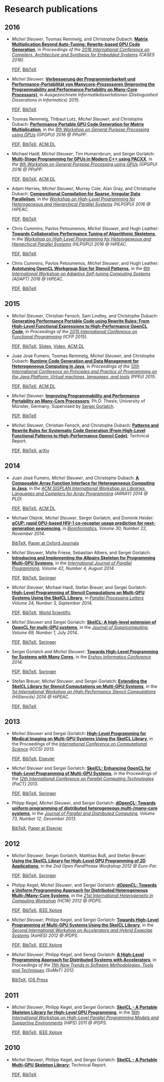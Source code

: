 # Research publications

## 2016

- *Michel Steuwer*, Toomas Remmelg, and Christophe Dubach:
  [**Matrix Multiplication Beyond Auto-Tuning: Rewrite-based GPU Code Generation**](https://github.com/michel-steuwer/publications/blob/master/2016/CASES-2016.pdf), in *Proceedings of the [2016 International Conference on Compilers, Architecture and Synthesis for Embedded Systems](http://www.esweek.org/cases/about) (CASES 2016)*.

  [PDF](https://github.com/michel-steuwer/publications/blob/master/2016/CASES-2016.pdf), [BibTeX](https://github.com/michel-steuwer/publications/blob/master/2016/CASES-2016.bib)

- *Michel Steuwer*:
  [**Verbesserung der Programmierbarkeit und Performance-Portabilität von Manycore-Prozessoren (Improving the Programmability and Performance Portability on Many-Core Processors)**](https://github.com/michel-steuwer/publications/blob/master/2016/GIDIS-2015.pdf), in *Ausgezeichnete Informatikdissertationen (Distinguished Disserations in Informatics) 2015*.

  [PDF](https://github.com/michel-steuwer/publications/blob/master/2016/GIDIS-2015.pdf), [BibTeX](https://github.com/michel-steuwer/publications/blob/master/2016/GIDIS-2015.bib)

- Toomas Remmelg, Thibaut Lutz, *Michel Steuwer*, and Christophe Dubach:
  [**Performance Portable GPU Code Generation for Matrix Multiplication**](https://github.com/michel-steuwer/publications/blob/master/2016/GPGPU-2016-1.pdf), in *the [9th Workshop on General Purpose Processing using GPUs](http://conf.researchr.org/track/PPoPP-2016/GPGPU-2016-papers) (GPGPU) 2016 @ PPoPP*.

  [PDF](https://github.com/michel-steuwer/publications/blob/master/2016/GPGPU-2016-1.pdf), [BibTeX](https://github.com/michel-steuwer/publications/blob/master/2016/GPGPU-2016-1.bib), [ACM DL](http://doi.acm.org/10.1145/2884045.2884046)

- Michael Haidl, *Michel Steuwer*, Tim Humernbrum, and Sergei Gorlatch:
  [**Multi-Stage Programming for GPUs in Modern C++ using PACXX**](https://github.com/michel-steuwer/publications/blob/master/2016/GPGPU-2016-2.pdf), in *the [9th Workshop on General Purpose Processing using GPUs](http://conf.researchr.org/track/PPoPP-2016/GPGPU-2016-papers) (GPGPU) 2016 @ PPoPP*.

  [PDF](https://github.com/michel-steuwer/publications/blob/master/2016/GPGPU-2016-2.pdf), [BibTeX](https://github.com/michel-steuwer/publications/blob/master/2016/GPGPU-2016-2.bib), [ACM DL](http://doi.acm.org/10.1145/2884045.2884049)

- Adam Harries, *Michel Steuwer*, Murray Cole, Alan Gray, and Christophe Dubach:
  [**Compositional Compilation for Sparse, Irregular Data Parallelism**](https://github.com/michel-steuwer/publications/blob/master/2016/HLPGPU-2016-1.pdf), in *the [Workshop on High-Level Programming for Heterogeneous and Hierarchical Parallel Systems](https://sites.google.com/site/hlpgpu2016/) (HLPGPU) 2016 @ HiPEAC*.

  [PDF](https://github.com/michel-steuwer/publications/blob/master/2016/HLPGPU-2016-1.pdf), [BibTeX](https://github.com/michel-steuwer/publications/blob/master/2016/HLPGPU-2016-1.bib)

- Chris Cummins, Pavlos Petoumenos, *Michel Steuwer*, and Hugh Leather:
  [**Towards Collaborative Performance Tuning of Algorithmic Skeletons**](https://github.com/michel-steuwer/publications/blob/master/2016/HLPGPU-2016-2.pdf), in *the [Workshop on High-Level Programming for Heterogeneous and Hierarchical Parallel Systems](https://sites.google.com/site/hlpgpu2016/) (HLPGPU) 2016 @ HiPEAC*.

  [PDF](https://github.com/michel-steuwer/publications/blob/master/2016/HLPGPU-2016-2.pdf), [BibTeX](https://github.com/michel-steuwer/publications/blob/master/2016/HLPGPU-2016-2.bib)

- Chris Cummins, Pavlos Petoumenos, *Michel Steuwer*, and Hugh Leather:
  [**Autotuning OpenCL Workgroup Size for Stencil Patterns**](https://github.com/michel-steuwer/publications/blob/master/2016/ADAPT-2016.pdf), in *the [6th International Workshop on Adaptive Self-tuning Computing Systems](http://adapt-workshop.org/program2016.html) (ADAPT) 2016 @ HiPEAC*.

  [PDF](https://github.com/michel-steuwer/publications/blob/master/2016/ADAPT-2016.pdf), [BibTeX](https://github.com/michel-steuwer/publications/blob/master/2016/ADAPT-2016.bib)

## 2015

- *Michel Steuwer*, Christian Fensch, Sam Lindley, and Christophe Dubach:
  [**Generating Performance Portable Code using Rewrite Rules: From High-Level Functional Expressions to High-Performance OpenCL Code**](https://github.com/michel-steuwer/publications/blob/master/2015/ICFP-2015.pdf), in *Proceedings of the [2015 International Conference on Functional Programming](http://www.icfpconference.org/icfp2015/index.html) (ICFP 2015)*.

  [PDF](https://github.com/michel-steuwer/publications/blob/master/2015/ICFP-2015.pdf), [BibTeX](https://github.com/michel-steuwer/publications/blob/master/2015/ICFP-2015.bib), [Slides](https://github.com/michel-steuwer/talks/blob/master/2015/ICFP-2015.pdf), [Video](https://www.youtube.com/watch?v=xNYMIsGTXC4), [ACM DL](http://doi.acm.org/10.1145/2784731.2784754)

- Juae José Fumero, Toomas Remmelg, *Michel Steuwer*, and Christophe Dubach:
  [**Runtime Code Generation and Data Management for Heterogeneous Computing in Java**](https://github.com/michel-steuwer/publications/blob/master/2015/PPPJ-2015.pdf), in *Proceedings of the [12th International Conference on Principles and Practice of Programming on the Java Platform: Virtual machines, languages, and tools](http://pppj2015.cs.fit.edu/) (PPPJ) 2015*.

  [PDF](https://github.com/michel-steuwer/publications/blob/master/2015/PPPJ-2015.pdf), [BibTeX](https://github.com/michel-steuwer/publications/blob/master/2015/PPPJ-2015.bib), [ACM DL](http://doi.acm.org/10.1145/2807426.2807428)

- *Michel Steuwer*:
  [**Improving Programmability and Performance Portability on Many-Core Processors**](https://github.com/michel-steuwer/publications/blob/master/2015/PhDThesis.pdf); Ph.D. Thesis; University of Münster, Germany; Supervised by [Sergei Gorlatch](http://www.uni-muenster.de/PVS/mitarbeiter/gorlatch.html).

  [PDF](https://github.com/michel-steuwer/publications/blob/master/2015/PhDThesis.pdf), [BibTeX](https://github.com/michel-steuwer/publications/blob/master/2015/PhDThesis.bib)

- *Michel Steuwer*, Christian Fensch, and Christophe Dubach:
  [**Patterns and Rewrite Rules for Systematic Code Generation (From High-Level Functional Patterns to High-Performance Opencl Code)**](https://github.com/michel-steuwer/publications/blob/master/2015/arXiv-2015.pdf); Technical Report.

  [PDF](https://github.com/michel-steuwer/publications/blob/master/2015/arXiv-2015.pdf), [BibTeX](https://github.com/michel-steuwer/publications/blob/master/2015/arXiv-2015.bib), [arXiv](http://arxiv.org/abs/1502.02389)

## 2014

- Juan José Fumero, *Michel Steuwer*, and Christophe Dubach:
  [**A Composable Array Function Interface for Heterogeneous Computing in Java**](https://github.com/michel-steuwer/publications/blob/master/2014/ARRAY-2014.pdf), in *the [ACM SIGPLAN International Workshop on Libraries, Languages and Compilers for Array Programming](http://www.sable.mcgill.ca/array/2014/index.html) (ARRAY) 2014 @ PLDI*.

  [PDF](https://github.com/michel-steuwer/publications/blob/master/2014/ARRAY-2014.pdf), [BibTeX](https://github.com/michel-steuwer/publications/blob/master/2014/ARRAY-2014.bib), [ACM DL](http://doi.acm.org/10.1145/2627373.2627381)

- Michael Olejnik, *Michel Steuwer*, Sergei Gorlatch, and Dominik Heider:
  [**gCUP: rapid GPU-based HIV-1 co-receptor usage prediction for next-generation sequencing**](http://dx.doi.org/10.1093/bioinformatics/btu535), in *[Bioinformatics](http://bioinformatics.oxfordjournals.org/), Volume 30, Number 22, November 2014*.

  [BibTeX](https://github.com/michel-steuwer/publications/blob/master/2014/Bioinformatics-2014.bib), [Paper at Oxford Journals](http://dx.doi.org/10.1093/bioinformatics/btu535)

- *Michel Steuwer*, Malte Friese, Sebastian Albers, and Sergei Gorlatch:
  [**Introducing and Implementing the Allpairs Skeleton for Programming Multi-GPU Systems**](https://github.com/michel-steuwer/publications/blob/master/2014/IJPP-2014.pdf), in the *[International Journal of Parallel Programming](http://link.springer.com/journal/10766), Volume 42, Number 4, August 2014*.

  [PDF](https://github.com/michel-steuwer/publications/blob/master/2014/IJPP-2014.pdf), [BibTeX](https://github.com/michel-steuwer/publications/blob/master/2014/IJPP-2014.bib), [Springer](http://dx.doi.org/10.1007/s10766-013-0265-6)

- *Michel Steuwer*, Michael Haidl, Stefan Breuer, and Sergei Gorlatch:
  [**High-Level Programming of Stencil Computations on Multi-GPU Systems Using the SkelCL Library**](https://github.com/michel-steuwer/publications/blob/master/2014/PPL-2014.pdf), in *[Parallel Processing Letters](http://www.worldscientific.com/worldscinet/ppl) Volume 24, Number 3, September 2014*.

  [PDF](https://github.com/michel-steuwer/publications/blob/master/2014/PPL-2014.pdf), [BibTeX](https://github.com/michel-steuwer/publications/blob/master/2014/PPL-2014.bib), [World Scientific](http://dx.doi.org/10.1142/S0129626414410059)

- *Michel Steuwer* and Sergei Gorlatch:
  [**SkelCL: A high-level extension of OpenCL for multi-GPU systems**](https://github.com/michel-steuwer/publications/blob/master/2014/JoS-2014.pdf), in the *[Journal of Supercomputing](http://www.springer.com/computer/swe/journal/11227), Volume 69, Number 1, July 2014.*.

  [PDF](https://github.com/michel-steuwer/publications/blob/master/2014/JoS-2014.pdf), [BibTeX](https://github.com/michel-steuwer/publications/blob/master/2014/JoS-2014.bib), [Springer](http://dx.doi.org/10.1007/s11227-014-1213-y)

- Sergei Gorlatch and *Michel Steuwer*:
  [**Towards High-Level Programming for Systems with Many Cores**](https://github.com/michel-steuwer/publications/blob/master/2014/PSI-2014.pdf), in the *[Ershov Informatics Conference](http://psi.nsc.ru/psi14/index) 2014.*

  [PDF](https://github.com/michel-steuwer/publications/blob/master/2014/PSI-2014.pdf), [BibTeX](https://github.com/michel-steuwer/publications/blob/master/2014/PSI-2014.bib), [Springer](http://dx.doi.org/10.1007/978-3-662-46823-4_10)

- Stefan Breuer, *Michel Steuwer*, and Sergei Gorlatch:
  [**Extending the SkelCL Library for Stencil Computations on Multi-GPU Systems**](https://github.com/michel-steuwer/publications/blob/master/2014/HiStencils-2014.pdf), in the *[1st International Workshop on High-Performance Stencil Computations](http://www.exastencils.org/histencils/2014/) (HiStencils) 2014 @ HiPEAC*.

  [PDF](https://github.com/michel-steuwer/publications/blob/master/2014/HiStencils-2014.pdf), [BibTeX](https://github.com/michel-steuwer/publications/blob/master/2014/HiStencils-2014.bib)

## 2013

- *Michel Steuwer* and Sergei Gorlatch:
  [**High-Level Programming for Medical Imaging on Multi-GPU Systems Using the SkelCL Library**](https://github.com/michel-steuwer/publications/blob/master/2013/ICCS-2013.pdf), in the Proceedings of the *[International Conference on Computational Science](http://www.iccs-meeting.org/iccs2013/) (ICCS) 2013*.

  [PDF](https://github.com/michel-steuwer/publications/blob/master/2013/ICCS-2013.pdf), [BibTeX](https://github.com/michel-steuwer/publications/blob/master/2013/ICCS-2013.bib), [Elsevier](http://dx.doi.org/10.1016/j.procs.2013.05.239)

- *Michel Steuwer* and Sergei Gorlatch:
  [**SkelCL: Enhancing OpenCL for High-Level Programming of Multi-GPU Systems**](https://github.com/michel-steuwer/publications/blob/master/2013/PaCT-2013.pdf), in the Proceedings of the *[12th International Conference on Parallel Computing Technologies](http://ssd.sscc.ru/conf/pact2013/) (PaCT) 2013*.

  [PDF](https://github.com/michel-steuwer/publications/blob/master/2013/PaCT-2013.pdf), [BibTeX](https://github.com/michel-steuwer/publications/blob/master/2013/PaCT-2013.bib), [Springer](http://dx.doi.org/10.1007/978-3-642-39958-9_24)

- Phlipp Kegel, *Michel Steuwer*, and Sergei Gorlatch:
  [**dOpenCL: Towards uniform programming of distributed heterogeneous multi-/many-core systems**](http://dx.doi.org/10.1016/j.jpdc.2013.07.021), in the *[Journal of Parallel and Distributed Computing](http://www.journals.elsevier.com/journal-of-parallel-and-distributed-computing/), Volume 73, Number 12, December 2013*.

  [BibTeX](https://github.com/michel-steuwer/publications/blob/master/2013/JPDC-2013.bib), [Paper at Elsevier](http://dx.doi.org/10.1016/j.jpdc.2013.07.021)

## 2012
- *Michel Steuwer*, Sergei Gorlatch, Matthias Buß, and Stefan Breuer:
  [**Using the SkelCL Library for High-Level GPU Programming of 2D Applications**](https://github.com/michel-steuwer/publications/blob/master/2012/ParaPhrase-2012.pdf), in the *2nd Open ParaPhrase Worjkshop 2012 @ Euro-Par*.

  [PDF](https://github.com/michel-steuwer/publications/blob/master/2012/ParaPhrase-2012.pdf), [BibTeX](https://github.com/michel-steuwer/publications/blob/master/2012/ParaPhrase-2012.bib), [Springer](http://dx.doi.org/10.1007/978-3-642-36949-0_41)

- Philipp Kegel, *Michel Steuwer*, and Sergei Gorlatch:
  [**dOpenCL: Towards a Uniform Programming Approach for Distributed Heterogeneous Multi-/Many-Core Systems**](https://github.com/michel-steuwer/publications/blob/master/2012/HCW-2012.pdf), in the *[21st International Heterogeneity in Computing Workshop](http://hcw.eecs.wsu.edu/previous) (HCW) 2012 @ IPDPS*.

  [PDF](https://github.com/michel-steuwer/publications/blob/master/2012/HCW-2012.pdf), [BibTeX](https://github.com/michel-steuwer/publications/blob/master/2012/HCW-2012.bib), [IEEE Xplore](http://dx.doi.org/10.1109/IPDPSW.2012.16)

- *Michel Steuwer*, Philipp Kegel, and Sergei Gorlatch:
  [**Towards High-Level Programming of Multi-GPU Systems Using the SkelCL Library**](https://github.com/michel-steuwer/publications/blob/master/2012/AsHES-2012.pdf), in the *[Second International Workshop on Accelerators and Hybrid Exasclae Systems](http://www.mcs.anl.gov/events/workshops/ashes/2012/) (AsHES) 2012 @ IPDPS*.

  [PDF](https://github.com/michel-steuwer/publications/blob/master/2012/AsHES-2012.pdf), [BibTeX](https://github.com/michel-steuwer/publications/blob/master/2012/AsHES-2012.bib), [IEEE Xplore](http://dx.doi.org/10.1109/IPDPSW.2012.229)

- *Michel Steuwer*, Philipp Kegel, and Seregi Gorlatch:
  [**A High-Level Programming Approach for Distributed Systems with Accelerators**](http://dx.doi.org/10.3233/978-1-61499-125-0-430), in *Proceedings of the [11th New Trends in Software Methodologies, Tools and Techniques](http://www.somet.soft.iwate-pu.ac.jp/somet_12/) (SoMeT) 2012*.

  [BibTeX](https://github.com/michel-steuwer/publications/blob/master/2012/SoMET-2012.bib), [IOS Press](http://dx.doi.org/10.3233/978-1-61499-125-0-430)

## 2011

- *Michel Steuwer*, Philipp Kegel, and Sergei Gorlatch:
  [**SkelCL - A Portable Skeleton Library for High-Level GPU Programming**](https://github.com/michel-steuwer/publications/blob/master/2011/HIPS-2011.pdf), in the *[16th International Workshop on High-Level Parallel Programming Models and Supportive Environments](http://htor.inf.ethz.ch/hips2011/) (HIPS) 2011 @ IPDPS*.

  [PDF](https://github.com/michel-steuwer/publications/blob/master/2011/HIPS-2011.pdf), [BibTeX](https://github.com/michel-steuwer/publications/blob/master/2011/HIPS-2011.bib), [IEEE Xplore](http://dx.doi.org/10.1109/IPDPS.2011.269)

## 2010

- *Michel Steuwer*, Philipp Kegel, and Sergei Gorlatch:
  [**SkelCL - A Portable Multi-GPU Skeleton Library**](https://github.com/michel-steuwer/publications/blob/master/2010/SkelCL-2010.pdf); Technical Report.

  [PDF](https://github.com/michel-steuwer/publications/blob/master/2010/SkelCL-2010.pdf), [BibTeX](https://github.com/michel-steuwer/publications/blob/master/2010/SkelCL-2010.bib)
